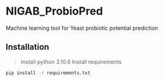 # NIGAB_ProbioPred
Machine learning tool for Yeast probiotic potential prediction
## Installation
> Install python 3.10.6
> Install requirements
```bat
pip install -r requirements.txt
```

